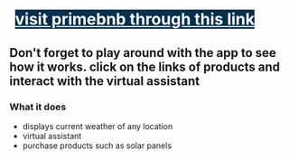 ﻿# <a href="https://primebnb.herokuapp.com" style="margin: 10px; background-color: #062F4F; color: #fff">visit primebnb through this link</a>
## Don't forget to play around with the app to see how it works. click on the links of products and interact with the virtual assistant

### What it does
* displays current weather of any location
* virtual assistant
* purchase products such as solar panels
